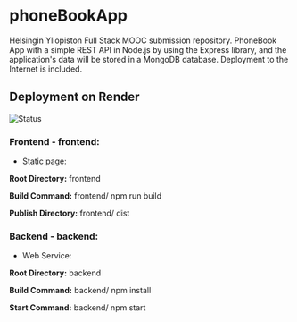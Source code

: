 # phoneBookApp

Helsingin Yliopiston Full Stack MOOC submission repository. PhoneBook App with a simple REST API in Node.js by using the Express library, and the application's data will be stored in a MongoDB database. Deployment to the Internet is included. 

## Deployment on Render

![Status](https://img.shields.io/badge/render-published-darkgreen.svg)

### Frontend - frontend:

- Static page:

**Root Directory:** frontend

**Build Command:** frontend/ npm run build

**Publish Directory:** frontend/ dist

### Backend - backend:

- Web Service:

**Root Directory:** backend

**Build Command:** backend/ npm install

**Start Command:** backend/ npm start 
